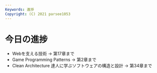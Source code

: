 ```yaml
---
Keywords: 進捗
Copyright: (C) 2021 parsee1053
---
```


# 今日の進捗
* Webを支える技術 → 第17章まで
* Game Programming Patterns → 第2章まで
* Clean Architecture 達人に学ぶソフトウェアの構造と設計 → 第34章まで
